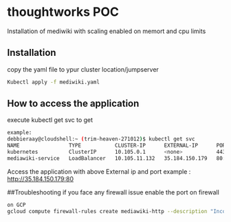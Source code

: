 # thoughtworks POC
Installation of mediwiki with scaling enabled on memort and cpu limits
## Installation
copy the yaml file to ypur cluster location/jumpserver
```bash
Kubectl apply -f mediwiki.yaml 
```
## How to access the application 
execute kubectl get svc to get 
```bash
example:
debbieraay@cloudshell:~ (trim-heaven-271012)$ kubectl get svc
NAME                TYPE           CLUSTER-IP      EXTERNAL-IP      PORT(S)        AGE
kubernetes          ClusterIP      10.105.0.1      <none>           443/TCP        44m
mediawiki-service   LoadBalancer   10.105.11.132   35.184.150.179   80:30165/TCP   6m37s
```
Access  the application with above  External ip and port  example : http://35.184.150.179:80

##Troubleshooting
 if you face any firewall issue enable the port on firewall
 ```bash
 on GCP
gcloud compute firewall-rules create mediawiki-http --description "Incoming http allowed." --allow tcp:30165 
```
